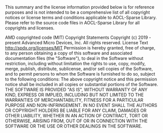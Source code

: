 This summary and the license information provided below is for reference purposes and is not intended to be a comprehensive list of all copyright notices or license terms and conditions applicable to AOCL-Sparse Library.  Please refer to the source code files in AOCL-Sparse Library for all copyrights and licenses.

AMD copyrighted code (MIT)
Copyright Statements
Copyright (c) 2019 - present Advanced Micro Devices, Inc. All rights reserved.
License Text http://spdx.org/licenses/MIT
Permission is hereby granted, free of charge, to any person obtaining a copy of this software and associated documentation files (the "Software"), to deal in the Software without restriction, including without limitation the rights to use, copy, modify, merge, publish, distribute, sublicense, and/or sell copies of the Software, and to permit persons to whom the Software is furnished to do so, subject to the following conditions:
The above copyright notice and this permission notice shall be included in all copies or substantial portions of the Software.
THE SOFTWARE IS PROVIDED "AS IS", WITHOUT WARRANTY OF ANY KIND, EXPRESS OR IMPLIED, INCLUDING BUT NOT LIMITED TO THE WARRANTIES OF MERCHANTABILITY, FITNESS FOR A PARTICULAR PURPOSE AND NON-INFRINGEMENT. IN NO EVENT SHALL THE AUTHORS OR COPYRIGHT HOLDERS BE LIABLE FOR ANY CLAIM, DAMAGES OR OTHER LIABILITY, WHETHER IN AN ACTION OF CONTRACT, TORT OR OTHERWISE, ARISING FROM, OUT OF OR IN CONNECTION WITH THE SOFTWARE OR THE USE OR OTHER DEALINGS IN THE SOFTWARE.